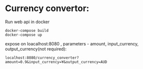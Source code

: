 # Currency convertor:
Run web api in docker 
```
docker-compose build
docker-compose up
```
expose on loacalhost:8080 , parameters - amount, input_currency, output_currency(not required):
```
localhost:8080/currency_converter?amount=0.9&input_currency=¥&output_currency=AUD
```
